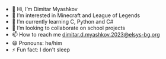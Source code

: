 - 👋 Hi, I’m Dimitar Myashkov
- 👀 I’m interested in Minecraft and League of Legends
- 🌱 I’m currently learning C, Python and C#
- 💞️ I’m looking to collaborate on school projects
- 📫 How to reach me dimitar.d.myashkov.2023@elsys-bg.org
- 😄 Pronouns: he/him
- ⚡ Fun fact: I don't sleep

<!---
DimitarMyashkov/DimitarMyashkov is a ✨ special ✨ repository because its `README.md` (this file) appears on your GitHub profile.
You can click the Preview link to take a look at your changes.
--->

